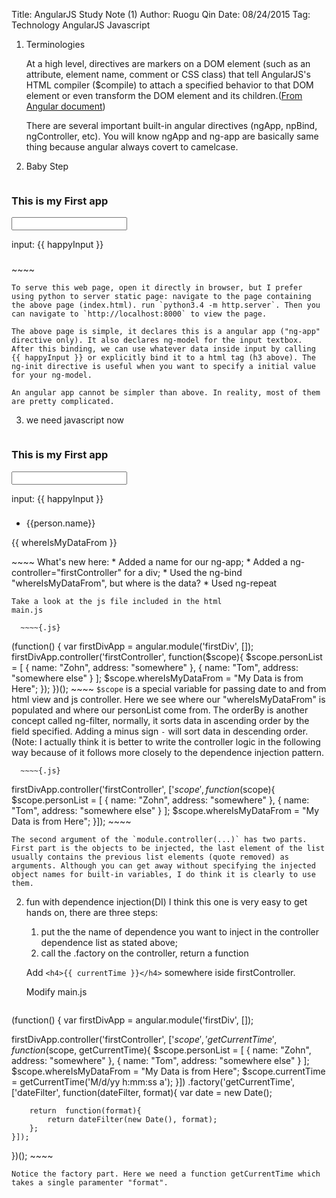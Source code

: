 Title: AngularJS Study Note (1)
Author: Ruogu Qin
Date: 08/24/2015
Tag: Technology
     AngularJS
     Javascript

1. Terminologies

    At a high level, directives are markers on a DOM element (such as an attribute, element name, comment or CSS class) that tell AngularJS's HTML compiler ($compile) to attach a specified behavior to that DOM element or even transform the DOM element and its children.([From Angular document](https://docs.angularjs.org/guide/directive))
    
    There are several important built-in angular directives (ngApp, npBind, ngController, etc). You will know ngApp and ng-app are basically same thing because angular always covert to camelcase.

1. Baby Step

    ~~~~{.html}
<html ng-app>
  <head>
    <script src="http://ajax.googleapis.com/ajax/libs/angularjs/1.3.14/angular.js"></script>
  </head>
  <body>
    <h3>This is my First app</h3>
    <input type="text" ng-model="happyInput" ng-init="happyInput='sample'"/>
    <p>input: {{ happyInput }}</p>
    <h3 ng-bind="happyInput"></h3>
  </body>
</html>
    ~~~~

    To serve this web page, open it directly in browser, but I prefer using python to server static page: navigate to the page containing the above page (index.html). run `python3.4 -m http.server`. Then you can navigate to `http://localhost:8000` to view the page.
    
    The above page is simple, it declares this is a angular app ("ng-app" directive only). It also declares ng-model for the input textbox. After this binding, we can use whatever data inside input by calling {{ happyInput }} or explicitly bind it to a html tag (h3 above). The ng-init directive is useful when you want to specify a initial value for your ng-model.
    
    An angular app cannot be simpler than above. In reality, most of them are pretty complicated.

3. we need javascript now
      ~~~~{.html}
<html ng-app="firstDiv">
  <head>
    <script src="http://ajax.googleapis.com/ajax/libs/angularjs/1.3.14/angular.js"></script>
    <link rel="stylesheet" href="https://maxcdn.bootstrapcdn.com/bootstrap/3.3.5/css/bootstrap.min.css">
    <script type="text/javascript" src="main.js"></script>
  </head>
  <body>
    <h3>This is my First app</h3>
    <input type="text" ng-model="happyInput" ng-init="happyInput='sample'"/>
    <p>input: {{ happyInput }}</p>
    <h3 ng-bind="happyInput"></h3>
    <!-- !!!NEW STUFF BELOW!!! -->
    <div ng-controller="firstController">
      <ul>
        <li ng-repeat="person in personList |orderBy: '-name'">{{person.name}}</li>
      </ul>
      <p>{{ whereIsMyDataFrom }}</p>
    </div>
  </body>
</html>
      ~~~~
    What's new here:
    * Added a name for our ng-app;
    * Added a ng-controller="firstController" for a div;
    * Used the ng-bind "whereIsMyDataFrom", but where is the data?
    * Used ng-repeat

    Take a look at the js file included in the html
    main.js
    
      ~~~~{.js}
(function() {
  var firstDivApp = angular.module('firstDiv', []);
  firstDivApp.controller('firstController', function($scope){
      $scope.personList = [
          {
              name: "Zohn", address: "somewhere"
          },
          {
              name: "Tom", address: "somewhere else"
          }
      ];
      $scope.whereIsMyDataFrom = "My Data is from Here";
  });
})();
      ~~~~
    `$scope` is a special variable for passing date to and from html view and js controller. Here we see where our "whereIsMyDataFrom" is populated and where our personList come from. The orderBy is another concept called ng-filter, normally, it sorts data in ascending order by the field specified. Adding a minus sign `-` will sort data in descending order.
    (Note: I actually think it is better to write the controller logic in the following way because of it follows more closely to the dependence injection pattern.
   
      ~~~~{.js}
firstDivApp.controller('firstController', ['$scope', function($scope){
   $scope.personList = [
       {
           name: "Zohn", address: "somewhere"
       },
       {
           name: "Tom", address: "somewhere else"
       }
   ];
   $scope.whereIsMyDataFrom = "My Data is from Here";
}]);
      ~~~~
    
    The second argument of the `module.controller(...)` has two parts. First part is the objects to be injected, the last element of the list usually contains the previous list elements (quote removed) as arguments. Although you can get away without specifying the injected object names for built-in variables, I do think it is clearly to use them.

2. fun with dependence injection(DI)
    I think this one is very easy to get hands on, there are three steps:
    1. put the the name of dependence you want to inject in the controller dependence list as stated above;
    2. call the .factory on the controller, return a function
  
    Add `<h4>{{ currentTime }}</h4>` somewhere iside firstController.
  
    Modify main.js
    
      ~~~~{.js}
(function() {
var firstDivApp = angular.module('firstDiv', []);

firstDivApp.controller('firstController', ['$scope','getCurrentTime', function($scope, getCurrentTime){
    $scope.personList = [
        {
            name: "Zohn", address: "somewhere"
        },
        {
            name: "Tom", address: "somewhere else"
        }
    ];
    $scope.whereIsMyDataFrom = "My Data is from Here";
    $scope.currentTime = getCurrentTime('M/d/yy h:mm:ss a');
}])
    .factory('getCurrentTime', ['dateFilter', function(dateFilter, format){
        var date = new Date();

        return  function(format){
            return dateFilter(new Date(), format);
        };
    }]);
})();
      ~~~~
  
    Notice the factory part. Here we need a function getCurrentTime which takes a single paramenter "format". 